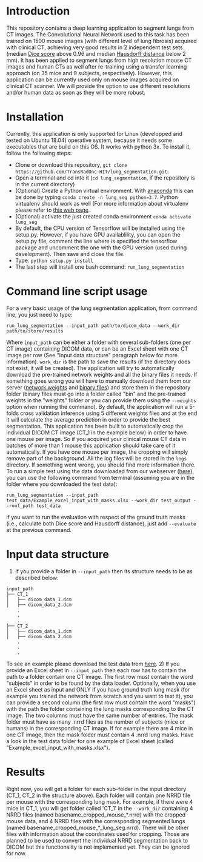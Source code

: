# Introduction
This repository contains a deep learning application to segment lungs from CT images. The Convolutional Neural Network used to this task has been trained on 1500 mouse images (with different level of lung fibrosis) acquired with clinical CT, achieving very good results in 2 independent test sets (median [Dice score](https://en.wikipedia.org/wiki/S%C3%B8rensen%E2%80%93Dice_coefficient) above 0.96 and median [Hausdorff distance](https://en.wikipedia.org/wiki/Hausdorff_distance) below 2 mm). It has been applied to segment lungs from high resolution mouse CT images and human CTs as well after re-training using a transfer learning approach (on 35 mice and 9 subjects, respectively). However, this application can be currently used only on mouse images acquired on clinical CT scanner. We will provide the option to use different resolutions and/or human data as soon as they will be more robust.

# Installation
Currently, this application is only supported for Linux (developped and tested on Ubuntu 18.04) operative system, because it needs some executables that are build on this OS. It works with python 3x.
To install it, follow the following steps:
- Clone or download this repository, `git clone https://github.com/TransRadOnc-HIT/lung_segmentation.git`.
- Open a terminal and cd into it (`cd lung_segmentation`, if the repository is in the current directory)
- (Optional) Create a Python virtual environment. With [anaconda](https://www.anaconda.com/) this can be done by typing `conda create -n lung_seg python=3.7`. 
Python virtualenv should work as well (For more information about virtualenv please refer to [this web page](https://virtualenv.pypa.io/en/latest/).
- (Optional) activate the just created conda environment `conda activate lung_seg`
- By default, the CPU version of Tensorflow will be installed using the setup.py. However, if you have GPU availablility, you can open the setup.py file, comment the line where is specified the tensorflow package and uncomment the one with the GPU version (used during development). Then save and close the file.
- Type: `python setup.py install`
- The last step will install one bash command: `run_lung_segmentation`

# Command line script usage
For a very basic usage of the lung segmentation application, from command line, you just need to type:
```
run_lung_segmentation --input_path path/to/dicom_data --work_dir path/to/store/results
```
Where `input_path` can be either a folder with several sub-folders (one per CT image) containing DICOM data, or can be an Excel sheet with one CT image per row (See "Input data structure" paragraph below for more information). `work_dir` is the path to save the results (if the directory does not exist, it will be created).
The application will try to automatically download the pre-trained network weights and all the binary files it needs. If something goes wrong you will have to manually download them from our server ([network weights](https://angiogenesis.dkfz.de/oncoexpress/software/delineation/bin/weights.tar.gz) and [binary files](https://angiogenesis.dkfz.de/oncoexpress/software/delineation/bin/bin.tar.gz)) and store them in the repository folder (binary files must go into a folder called "bin" and the pre-trained weights in the "weights" folder or you can provide them using the `--weights` option when running the command).
By default, the application will run a 5-folds cross validation inference using 5 different weights files and at the end it will calculate the average prediction in order to provide the best segmentation.
This application has been built to automatically crop the individual DICOM CT image (CT_1 in the example below) in order to have one mouse per image. So if you acquired your clinical mouse CT data in batches of more than 1 mouse this application should take care of it automatically. If you have one mouse per image, the cropping will simply remove part of the background.
All the log files will be stored in the `logs` directory. If something went wrong, you should find more information there.
To run a simple test using the data downloaded from our webserver ([here](www.oncoexpress.de/software/delineation/bin/test_data.tar.gz)), you can use the following command from terminal (assuming you are in the folder where you downloaded the test data):
```
run_lung_segmentation --input_path test_data/Example_excel_input_with_masks.xlsx --work_dir test_output --root_path test_data
```
if you want to run the evaluation with respect of the ground truth masks (i.e., calculate both Dice score and Hausdorff distance), just add `--evaluate` at the previous command.
# Input data structure
1) If you provide a folder in `--input_path` then its structure needs to be as described below:
```
input_path
├── CT_1
│   ├── dicom_data_1.dcm
│   ├── dicom_data_2.dcm
    .
    .
    .
├── CT_2
│   ├── dicom_data_1.dcm
│   ├── dicom_data_2.dcm
    .
    .
    .
```
To see an example please download the test data from [here](www.oncoexpress.de/software/delineation/bin/test_data.tar.gz).
2) If you provide an Excel sheet in `--input_path` then each row has to contain the path to a folder contain one CT image. The first row must contain the word "subjects" in order to be found by the data loader.
Optionally, when you use an Excel sheet as input and ONLY if you have ground truth lung mask (for example you trained the network from scratch and you want to test it), you can provide a second column (the first row must contain the word "masks") with the path the folder containing the lung masks corresponding to the CT image. The two columns must have the same number of entries. The mask folder must have as many .nrrd files as the number of subjects (mice or humans) in the corresponding CT image. If for example there are 4 mice in one CT image, then the mask folder must contain 4 .nrrd lung masks. Have a look in the test data folder for one example of Excel sheet (called "Example_excel_input_with_masks.xlsx").
# Results
Right now, you will get a folder for each sub-folder in the input directory (CT_1, CT_2 in the structure above). Each folder will contain one NRRD file per mouse with the corresponding lung mask. For example, if there were 4 mice in CT_1, you will get folder called 'CT_1' in the `--work_dir` containing 4 NRRD files (named basename_cropped_mouse_\*.nrrd) with the cropped mouse data, and 4 NRRD files with the corresponding segmented lungs (named basename_cropped_mouse_\*_lung_seg.nrrd). There will be other files with information about the coordinates used for cropping. Those are planned to be used to convert the individual NRRD segmentation back to DICOM but this functionality is not implemented yet. They can be ignored for now.
